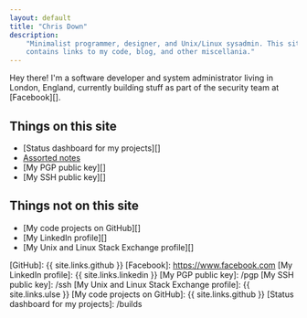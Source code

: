 ```yaml
---
layout: default
title: "Chris Down"
description:
    "Minimalist programmer, designer, and Unix/Linux sysadmin. This site
    contains links to my code, blog, and other miscellania."
---
```


Hey there! I'm a software developer and system administrator living in London,
England, currently building stuff as part of the security team at [Facebook][].

## Things on this site

- [Status dashboard for my projects][]
- [Assorted notes][]
- [My PGP public key][]
- [My SSH public key][]

## Things not on this site

- [My code projects on GitHub][]
- [My LinkedIn profile][]
- [My Unix and Linux Stack Exchange profile][]

[Assorted notes]: /archive.html
[GitHub]: {{ site.links.github }}
[Facebook]: https://www.facebook.com
[My LinkedIn profile]: {{ site.links.linkedin }}
[My PGP public key]: /pgp
[My SSH public key]: /ssh
[My Unix and Linux Stack Exchange profile]: {{ site.links.ulse }}
[My code projects on GitHub]: {{ site.links.github }}
[Status dashboard for my projects]: /builds
